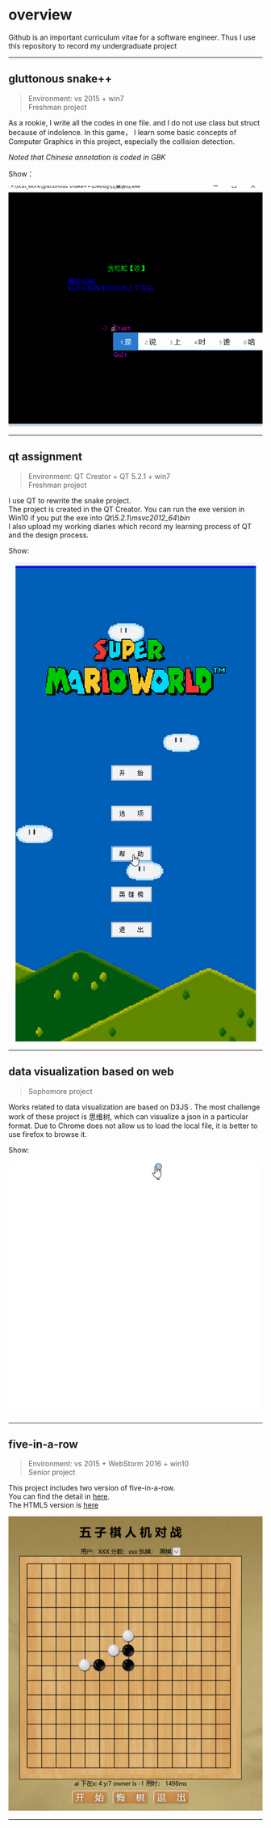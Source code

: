 # overview
Github is an important curriculum vitae for a software engineer. Thus I use this repository to record my undergraduate project 
***
## gluttonous snake++
>Environment: vs 2015  + win7  
> Freshman project  

As a rookie, I write all the codes in one file. and I do not use class but struct because of indolence.  In this  game， I learn some basic concepts of Computer Graphics in this project, especially the collision detection.

*Noted that  Chinese annotation is coded in GBK*   

Show： <div align=center> 
 ![img](./doc/snake.gif) 
 </div>

 ***
 ## qt assignment
 >Environment: QT Creator + QT 5.2.1  + win7  
> Freshman project  

I use QT to rewrite the snake project.  
The project is created in the QT Creator.
You can run the exe version in Win10 if you put the exe into *Qt\5.2.1\msvc2012_64\bin*  
I also upload my working diaries which record my learning process of QT and the design process.  

Show:  
<div align=center> 

 ![img](./doc/qt.gif) 
 </div>

 ***

 ## data visualization based on web
>Sophomore project

Works related to data visualization are based on D3JS .  The most challenge work of these project is 思维树, which can visualize a json in a particular format. Due to Chrome does not allow us to load the local file, it is better to use firefox to browse it.

Show:  
<div align=center>

 ![img](./doc/思维树.gif) 

</div>

***
## five-in-a-row
>Environment: vs 2015  + WebStorm 2016 + win10   
>Senior project

This project includes two version of five-in-a-row.   
You can find the detail in [here](https://blog.csdn.net/solo_ws/article/details/79797321).   
The HTML5 version is [here](https://echo-ws.github.io/five-in-a-row/)   
<div align=center>

![img](./doc/five-in-a-row.PNG)   
</div>

***